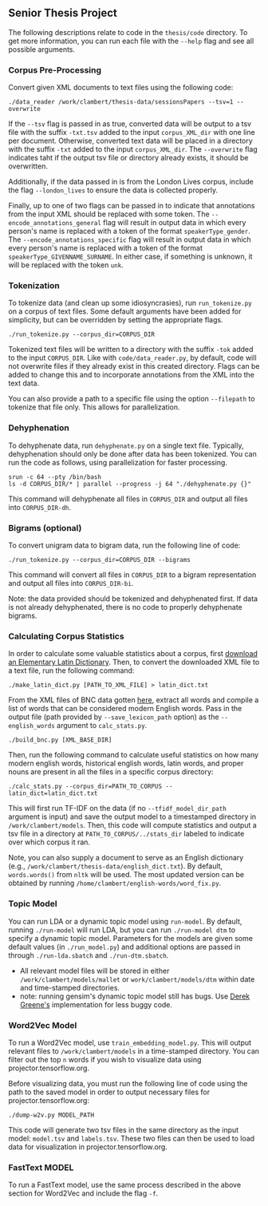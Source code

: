 ## Senior Thesis Project

The following descriptions relate to code in the `thesis/code` directory. To get more information, you can run each file with the `--help` flag and see all possible arguments.

### Corpus Pre-Processing

Convert given XML documents to text files using the following code:
```
./data_reader /work/clambert/thesis-data/sessionsPapers --tsv=1 --overwrite

```

If the `--tsv` flag is passed in as true, converted data will be output to a tsv file with the suffix `-txt.tsv` added to the input `corpus_XML_dir` with one line per document. Otherwise, converted text data will be placed in a directory with the suffix `-txt` added to the input `corpus_XML_dir`. The `--overwrite` flag indicates taht if the output tsv file or directory already exists, it should be overwritten.

Additionally, if the data passed in is from the London Lives corpus, include the flag `--london_lives` to ensure the data is collected properly.

Finally, up to one of two flags can be passed in to indicate that annotations from the input XML should be replaced with some token. The `--encode_annotations_general` flag will result in output data in which every person's name is replaced with a token of the format `speakerType_gender`. The `--encode_annotations_specific` flag will result in output data in which every person's name is replaced with a token of the format `speakerType_GIVENNAME_SURNAME`. In either case, if something is unknown, it will be replaced with the token `unk`.

### Tokenization

To tokenize data (and clean up some idiosyncrasies), run `run_tokenize.py` on a corpus of text files. Some default arguments have been added for simplicity, but can be overridden by setting the appropriate flags.

```
./run_tokenize.py --corpus_dir=CORPUS_DIR
```

Tokenized text files will be written to a directory with the suffix `-tok` added to the input `CORPUS_DIR`. Like with `code/data_reader.py`, by default, code will not overwrite files if they already exist in this created directory. Flags can be added to change this and to incorporate annotations from the XML into the text data.

You can also provide a path to a specific file using the option `--filepath` to tokenize that file only. This allows for parallelization.

### Dehyphenation

To dehyphenate data, run `dehyphenate.py` on a single text file. Typically, dehyphenation should only be done after data has been tokenized. You can run the code as follows, using parallelization for faster processing.

```
srun -c 64 --pty /bin/bash
ls -d CORPUS_DIR/* | parallel --progress -j 64 "./dehyphenate.py {}"
```

This command will dehyphenate all files in `CORPUS_DIR` and output all files into `CORPUS_DIR-dh`.

### Bigrams (optional)

To convert unigram data to bigram data, run the following line of code:

```
./run_tokenize.py --corpus_dir=CORPUS_DIR --bigrams
```
This command will convert all files in `CORPUS_DIR` to a bigram representation and output all files into `CORPUS_DIR-bi`.

Note: the data provided should be tokenized and dehyphenated first. If data is not already dehyphenated, there is no code to properly dehyphenate bigrams.


### Calculating Corpus Statistics

In order to calculate some valuable statistics about a corpus, first [download an Elementary Latin Dictionary](http://www.perseus.tufts.edu/hopper/dltext?doc=Perseus%3Atext%3A1999.04.0060). Then, to convert the downloaded XML file to a text file, run the following command:

```
./make_latin_dict.py [PATH_TO_XML_FILE] > latin_dict.txt

```

From the XML files of BNC data gotten [here](https://ota.bodleian.ox.ac.uk/repository/xmlui/handle/20.500.12024/2554#), extract all words and compile a list of words that can be considered modern English words. Pass in the output file (path provided by `--save_lexicon_path` option) as the `--english_words` argument to `calc_stats.py`.

```
./build_bnc.py [XML_BASE_DIR]
```

Then, run the following command to calculate useful statistics on how many modern english words, historical english words, latin words, and proper nouns are present in all the files in a specific corpus directory:

```
./calc_stats.py --corpus_dir=PATH_TO_CORPUS --latin_dict=latin_dict.txt

```

This will first run TF-IDF on the data (if no `--tfidf_model_dir_path` argument is input) and save the output model to a timestamped directory in `/work/clambert/models`. Then, this code will compute statistics and output a tsv file in a directory at `PATH_TO_CORPUS/../stats_dir` labeled to indicate over which corpus it ran.

Note, you can also supply a document to serve as an English dictionary (e.g., `/work/clambert/thesis-data/english_dict.txt`). By default, `words.words()` from `nltk` will be used. The most updated version can be obtained by running `/home/clambert/english-words/word_fix.py`.

### Topic Model

You can run LDA or a dynamic topic model using `run-model`. By default, running `./run-model` will run LDA, but you can run `./run-model dtm` to specify a dynamic topic model. Parameters for the models are given some default values (in `./run_model.py`) and additional options are passed in through `./run-lda.sbatch` and `./run-dtm.sbatch`.

- All relevant model files will be stored in either `/work/clambert/models/mallet` or `work/clambert/models/dtm` within date and time-stamped directories.
- note: running gensim's dynamic topic model still has bugs. Use [Derek Greene's](https://github.com/charlottelambert/dynamic-nmf) implementation for less buggy code.

### Word2Vec Model

To run a Word2Vec model, use `train_embedding_model.py`. This will output relevant files to `/work/clambert/models` in a time-stamped directory. You can filter out the top `n` words if you wish to visualize data using projector.tensorflow.org.

Before visualizing data, you must run the following line of code using the path to the saved model in order to output necessary files for projector.tensorflow.org:
```
./dump-w2v.py MODEL_PATH
```
This code will generate two tsv files in the same directory as the input model: `model.tsv` and `labels.tsv`. These two files can then be used to load data for visualization in projector.tensorflow.org.


### FastText MODEL

To run a FastText model, use the same process described in the above section for Word2Vec and include the flag `-f`.
